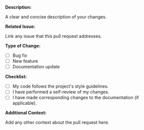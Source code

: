 **Description:**

A clear and concise description of your changes.

**Related Issue:**

Link any issue that this pull request addresses.

**Type of Change:**
- [ ] Bug fix
- [ ] New feature
- [ ] Documentation update

**Checklist:**
- [ ] My code follows the project's style guidelines.
- [ ] I have performed a self-review of my changes.
- [ ] I have made corresponding changes to the documentation (if applicable).

**Additional Context:**

Add any other context about the pull request here.